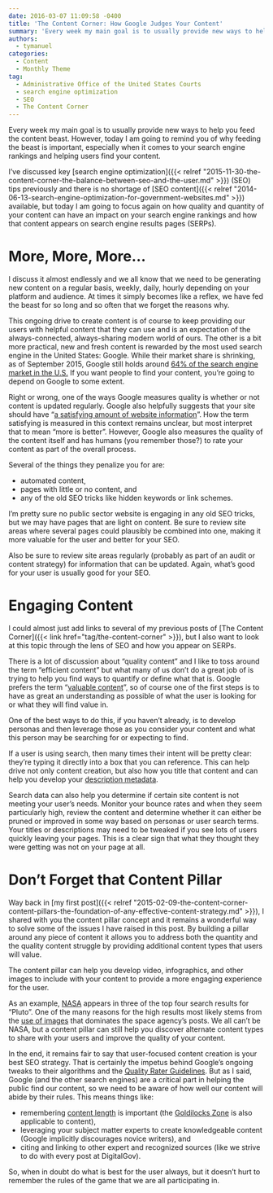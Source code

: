```yaml
---
date: 2016-03-07 11:09:58 -0400
title: 'The Content Corner: How Google Judges Your Content'
summary: 'Every week my main goal is to usually provide new ways to help you feed the content beast. However, today I am going to remind you of why feeding the beast is important, especially when it comes to your search engine rankings and helping users find your content. I&#8217;ve discussed key search engine optimization (SEO)'
authors:
  - tymanuel
categories:
  - Content
  - Monthly Theme
tag:
  - Administrative Office of the United States Courts
  - search engine optimization
  - SEO
  - The Content Corner
---
```


Every week my main goal is to usually provide new ways to help you feed the content beast. However, today I am going to remind you of why feeding the beast is important, especially when it comes to your search engine rankings and helping users find your content.

I&#8217;ve discussed key [search engine optimization]({{< relref "2015-11-30-the-content-corner-the-balance-between-seo-and-the-user.md" >}}) (SEO) tips previously and there is no shortage of [SEO content]({{< relref "2014-06-13-search-engine-optimization-for-government-websites.md" >}}) available, but today I am going to focus again on how quality and quantity of your content can have an impact on your search engine rankings and how that content appears on search engine results pages (SERPs).

# More, More, More&#8230;

I discuss it almost endlessly and we all know that we need to be generating new content on a regular basis, weekly, daily, hourly depending on your platform and audience. At times it simply becomes like a reflex, we have fed the beast for so long and so often that we forget the reasons why.

This ongoing drive to create content is of course to keep providing our users with helpful content that they can use and is an expectation of the always-connected, always-sharing modern world of ours. The other is a bit more practical, new and fresh content is rewarded by the most used search engine in the United States: Google. While their market share is shrinking, as of September 2015, Google still holds around [64% of the search engine market in the U.S.](http://www.comscore.com/Insights/Market-Rankings/comScore-Releases-August-2015-U.S.-Desktop-Search-Engine-Rankings) If you want people to find your content, you’re going to depend on Google to some extent.

Right or wrong, one of the ways Google measures quality is whether or not content is updated regularly. Google also helpfully suggests that your site should have “[a satisfying amount of website information](http://www.searchenginejournal.com/get-mind-google-human-rater-handbook-leaked/117573/)”. How the term satisfying is measured in this context remains unclear, but most interpret that to mean “more is better”. However, Google also measures the quality of the content itself and has humans (you remember those?) to rate your content as part of the overall process.

Several of the things they penalize you for are:

  * automated content,
  * pages with little or no content, and
  * any of the old SEO tricks like hidden keywords or link schemes.

I’m pretty sure no public sector website is engaging in any old SEO tricks, but we may have pages that are light on content. Be sure to review site areas where several pages could plausibly be combined into one, making it more valuable for the user and better for your SEO.

Also be sure to review site areas regularly (probably as part of an audit or content strategy) for information that can be updated. Again, what’s good for your user is usually good for your SEO.

# Engaging Content

I could almost just add links to several of my previous posts of [The Content Corner]({{< link href="tag/the-content-corner" >}}), but I also want to look at this topic through the lens of SEO and how you appear on SERPs.

There is a lot of discussion about “quality content” and I like to toss around the term “efficient content” but what many of us don’t do a great job of is trying to help you find ways to quantify or define what that is. Google prefers the term “[valuable content](https://support.google.com/webmasters/answer/6001093?hl=en)”, so of course one of the first steps is to have as great an understanding as possible of what the user is looking for or what they will find value in.

One of the best ways to do this, if you haven’t already, is to develop personas and then leverage those as you consider your content and what this person may be searching for or expecting to find.

If a user is using search, then many times their intent will be pretty clear: they’re typing it directly into a box that you can reference. This can help drive not only content creation, but also how you title that content and can help you develop your [description metadata](https://moz.com/learn/seo/meta-description).

Search data can also help you determine if certain site content is not meeting your user’s needs. Monitor your bounce rates and when they seem particularly high, review the content and determine whether it can either be pruned or improved in some way based on personas or user search terms. Your titles or descriptions may need to be tweaked if you see lots of users quickly leaving your pages. This is a clear sign that what they thought they were getting was not on your page at all.

# Don’t Forget that Content Pillar

Way back in [my first post]({{< relref "2015-02-09-the-content-corner-content-pillars-the-foundation-of-any-effective-content-strategy.md" >}}), I shared with you the content pillar concept and it remains a wonderful way to solve some of the issues I have raised in this post. By building a pillar around any piece of content it allows you to address both the quantity and the quality content struggle by providing additional content types that users will value.

The content pillar can help you develop video, infographics, and other images to include with your content to provide a more engaging experience for the user.

As an example, [NASA](https://www.nasa.gov/) appears in three of the top four search results for “Pluto”. One of the many reasons for the high results most likely stems from the [use of images](https://www.nasa.gov/feature/new-pluto-images-from-nasa-s-new-horizons-it-s-complicated) that dominates the space agency’s posts. We all can’t be NASA, but a content pillar can still help you discover alternate content types to share with your users and improve the quality of your content.

In the end, it remains fair to say that user-focused content creation is your best SEO strategy. That is certainly the impetus behind Google’s ongoing tweaks to their algorithms and the [Quality Rater Guidelines](http://www.scribd.com/doc/217994742/General-Guidelines-1). But as I said, Google (and the other search engines) are a critical part in helping the public find our content, so we need to be aware of how well our content will abide by their rules. This means things like:

  * remembering [content length](http://blog.serpiq.com/how-important-is-content-length-why-data-driven-seo-trumps-guru-opinions/) is important (the [Goldilocks Zone](http://science.nasa.gov/science-news/science-at-nasa/2003/02oct_goldilocks/) is also applicable to content),
  * leveraging your subject matter experts to create knowledgeable content (Google implicitly discourages novice writers), and
  * citing and linking to other expert and recognized sources (like we strive to do with every post at DigitalGov).

So, when in doubt do what is best for the user always, but it doesn’t hurt to remember the rules of the game that we are all participating in.